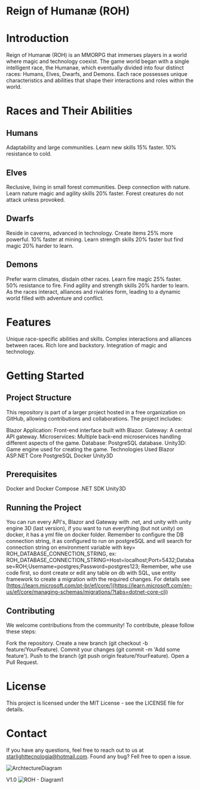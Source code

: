 # Reign of Humanæ (ROH)

# Introduction

Reign of Humanæ (ROH) is an MMORPG that immerses players in a world where magic and technology coexist. The game world began with a single intelligent race, the Humanae, which eventually divided into four distinct races: Humans, Elves, Dwarfs, and Demons. Each race possesses unique characteristics and abilities that shape their interactions and roles within the world.

# Races and Their Abilities
## Humans

Adaptability and large communities.
Learn new skills 15% faster.
10% resistance to cold.

## Elves

Reclusive, living in small forest communities.
Deep connection with nature.
Learn nature magic and agility skills 20% faster.
Forest creatures do not attack unless provoked.

## Dwarfs

Reside in caverns, advanced in technology.
Create items 25% more powerful.
10% faster at mining.
Learn strength skills 20% faster but find magic 20% harder to learn.

## Demons

Prefer warm climates, disdain other races.
Learn fire magic 25% faster.
50% resistance to fire.
Find agility and strength skills 20% harder to learn.
As the races interact, alliances and rivalries form, leading to a dynamic world filled with adventure and conflict.

# Features
Unique race-specific abilities and skills.
Complex interactions and alliances between races.
Rich lore and backstory.
Integration of magic and technology.


# Getting Started

## Project Structure
This repository is part of a larger project hosted in a free organization on GitHub, allowing contributions and collaborations. The project includes:

Blazor Application: Front-end interface built with Blazor.
Gateway: A central API gateway.
Microservices: Multiple back-end microservices handling different aspects of the game.
Database: PostgreSQL database.
Unity3D: Game engine used for creating the game.
Technologies Used
Blazor
ASP.NET Core
PostgreSQL
Docker
Unity3D

## Prerequisites
Docker and Docker Compose
.NET SDK
Unity3D

## Running the Project
You can run every API's, Blazor and Gateway with .net, and unity with unity engine 3D (last version), if you want to run everything (but not unity) on docker, it has a yml file on docker folder. Remember to configure the DB connection string, it as configured to run on postgreSQL and will search for connection string on environment variable with key= ROH_DATABASE_CONNECTION_STRING, ex: ROH_DATABASE_CONNECTION_STRING=Host=localhost;Port=5432;Database=ROH;Username=postgres;Password=postgres123;
Remember, whe use code first, so dont create or edit any table on db with SQL, use entity framework to create a migration with the required changes.
For details see [https://learn.microsoft.com/pt-br/ef/core/](https://learn.microsoft.com/en-us/ef/core/managing-schemas/migrations/?tabs=dotnet-core-cli) 

## Contributing
We welcome contributions from the community! To contribute, please follow these steps:

Fork the repository.
Create a new branch (git checkout -b feature/YourFeature).
Commit your changes (git commit -m 'Add some feature').
Push to the branch (git push origin feature/YourFeature).
Open a Pull Request.

# License
This project is licensed under the MIT License - see the LICENSE file for details.

# Contact
If you have any questions, feel free to reach out to us at starlighttecnologia@hotmail.com.
Found any bug? Fell free to open a issue.


![ArchtectureDiagram](https://github.com/RodrigoMartinsMoraes-Z/ROH-ReignOfHumanae/assets/28880737/db5055d2-56c7-4e10-b819-f5c6a0770c5f)

V1.0
![ROH - Diagram1](https://github.com/RodrigoMartinsMoraes-Z/ROH-ReignOfHumanae/assets/28880737/2d082135-6c2e-4265-a93f-a8b7b4519f8d)
